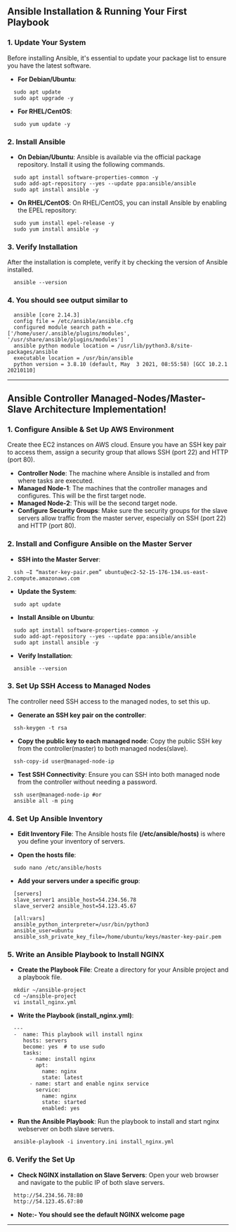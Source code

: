 ## Ansible Installation & Running Your First Playbook

### 1. Update Your System
Before installing Ansible, it's essential to update your package list to ensure you have the latest software. </br>

- **For Debian/Ubuntu**:

```
  sudo apt update
  sudo apt upgrade -y
```

- **For RHEL/CentOS**:
```
  sudo yum update -y
```

### 2. Install Ansible

- **On Debian/Ubuntu**:
  Ansible is available via the official package repository. Install it using the following commands. </br>

```
  sudo apt install software-properties-common -y
  sudo add-apt-repository --yes --update ppa:ansible/ansible
  sudo apt install ansible -y
```

- **On RHEL/CentOS**:
  On RHEL/CentOS, you can install Ansible by enabling the EPEL repository:

```
  sudo yum install epel-release -y
  sudo yum install ansible -y
```

### 3. Verify Installation
After the installation is complete, verify it by checking the version of Ansible installed. </br>
```
  ansible --version
```

### 4. You should see output similar to

```
  ansible [core 2.14.3]
  config file = /etc/ansible/ansible.cfg
  configured module search path = ['/home/user/.ansible/plugins/modules', '/usr/share/ansible/plugins/modules']
  ansible python module location = /usr/lib/python3.8/site-packages/ansible
  executable location = /usr/bin/ansible
  python version = 3.8.10 (default, May  3 2021, 08:55:58) [GCC 10.2.1 20210110]
```
---

## Ansible Controller Managed-Nodes/Master-Slave Architecture Implementation!

### 1. Configure Ansible & Set Up AWS Environment
  Create thee EC2 instances on AWS cloud. Ensure you have an SSH key pair to access them, assign a security group that allows SSH (port 22) and HTTP (port 80). </br>

- **Controller Node**: The machine where Ansible is installed and from where tasks are executed.</br>
- **Managed Node-1**: The machines that the controller manages and configures. This will be the first target node.</br>
- **Managed Node-2**: This will be the second target node.</br>
- **Configure Security Groups**: Make sure the security groups for the slave servers allow traffic from the master server, especially on SSH (port 22) and HTTP (port 80). </br>

### 2. Install and Configure Ansible on the Master Server

- **SSH into the Master Server**:

```
  ssh –I “master-key-pair.pem” ubuntu@ec2-52-15-176-134.us-east-2.compute.amazonaws.com
```

- **Update the System**:

```
  sudo apt update
```

- **Install Ansible on Ubuntu**:

```
  sudo apt install software-properties-common -y
  sudo add-apt-repository --yes --update ppa:ansible/ansible
  sudo apt install ansible -y
```
- **Verify Installation**:

```
  ansible --version
```

### 3. Set Up SSH Access to Managed Nodes
The controller need SSH access to the managed nodes, to set this up.

- **Generate an SSH key pair on the controller**:

```
  ssh-keygen -t rsa
```

- **Copy the public key to each managed node**:
  Copy the public SSH key from the controller(master) to both managed nodes(slave).

```
  ssh-copy-id user@managed-node-ip
```

 - **Test SSH Connectivity**:
   Ensure you can SSH into both managed node from the controller without needing a password.

```
  ssh user@managed-node-ip #or
  ansible all -m ping
```

 ### 4. Set Up Ansible Inventory

 - **Edit Inventory File**:
  The Ansible hosts file **(/etc/ansible/hosts)** is where you define your inventory of servers.

- **Open the hosts file**:

```
  sudo nano /etc/ansible/hosts
```

- **Add your servers under a specific group**:

```
  [servers]
  slave_server1 ansible_host=54.234.56.78
  slave_server2 ansible_host=54.123.45.67

  [all:vars]
  ansible_python_interpreter=/usr/bin/python3
  ansible_user=ubuntu
  ansible_ssh_private_key_file=/home/ubuntu/keys/master-key-pair.pem
```
 
 ### 5. Write an Ansible Playbook to Install NGINX

 - **Create the Playbook File**:
   Create a directory for your Ansible project and a playbook file.

```
  mkdir ~/ansible-project
  cd ~/ansible-project
  vi install_nginx.yml

```

- **Write the Playbook (install_nginx.yml)**:

```
  ---
  -  name: This playbook will install nginx
     hosts: servers
     become: yes  # to use sudo
     tasks:
       - name: install nginx
         apt: 
           name: nginx
           state: latest
       - name: start and enable nginx service
         service:
           name: nginx
           state: started
           enabled: yes
```

 - **Run the Ansible Playbook**:
   Run the playbook to install and start nginx webserver on both slave servers.

```
  ansible-playbook -i inventory.ini install_nginx.yml
```

 ### 6. Verify the Set Up

 - **Check NGINX installation on Slave Servers**:
   Open your web browser and navigate to the public IP of both slave servers.

```
  http://54.234.56.78:80
  http://54.123.45.67:80
```

- **Note:- You should see the default NGINX welcome page**

---
